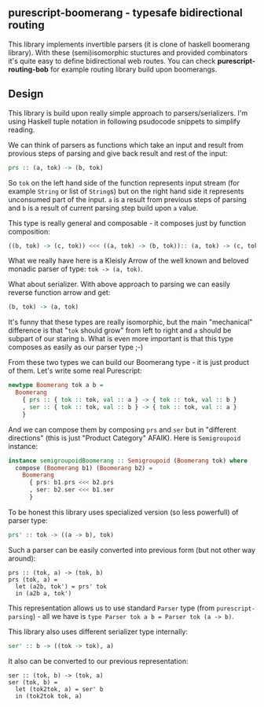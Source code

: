 ## purescript-boomerang - typesafe bidirectional routing

This library implements invertible parsers (it is clone of haskell boomerang library). With these (semi)isomorphic stuctures and provided combinators it's quite easy to define bidirectional web routes. You can check __purescript-routing-bob__ for example routing library build upon boomerangs.


## Design

This library is build upon really simple approach to parsers/serializers. I'm using Haskell tuple notation in following psudocode snippets to simplify reading.

We can think of parsers as functions which take an input and result from provious steps of parsing and give back result and rest of the input:

  ```purescript
  prs :: (a, tok) -> (b, tok)
  ```

So `tok` on the left hand side of the function represents input stream (for example `String` or list of `String`s) but on the right hand side it represents unconsumed part of the input.
`a` is a result from previous steps of parsing and `b` is a result of current parsing step build upon `a` value.

This type is really general and composable - it composes just by function composition:

  ```purescript
  ((b, tok) -> (c, tok)) <<< ((a, tok) -> (b, tok)):: (a, tok) -> (c, tok)
  ```
What we really have here is a Kleisly Arrow of the well known and beloved monadic parser of type: `tok -> (a, tok)`.

What about serializer. With above approach to parsing we can easily reverse function arrow and get:

  ```purescript
  (b, tok) -> (a, tok)
  ```

It's funny that these types are really isomorphic, but the main "mechanical" difference is that "`tok` should grow" from left to right and `a` should be subpart of our staring `b`. What is even more important is that this type composes as easily as our parser type ;-)

From these two types we can build our Boomerang type - it is just product of them. Let's write some real Purescript:

  ```purescript
  newtype Boomerang tok a b =
    Boomerang
      { prs :: { tok :: tok, val :: a } -> { tok :: tok, val :: b }
      , ser :: { tok :: tok, val :: b } -> { tok :: tok, val :: a }
      }
  ```

And we can compose them by composing `prs` and `ser` but in "different directions" (this is just "Product Category" AFAIK). Here is `Semigroupoid` instance:

  ```purescript
  instance semigroupoidBoomerang :: Semigroupoid (Boomerang tok) where
    compose (Boomerang b1) (Boomerang b2) =
      Boomerang
        { prs: b1.prs <<< b2.prs
        , ser: b2.ser <<< b1.ser
        }
  ```
To be honest this library uses specialized version (so less powerfull) of parser type:

  ```purescript
  prs' :: tok -> ((a -> b), tok)
  ```

Such a parser can be easily converted into previous form (but not other way around):

  ```
  prs :: (tok, a) -> (tok, b)
  prs (tok, a) =
    let (a2b, tok') = prs' tok
    in (a2b a, tok')
  ```

This representation allows us to use standard `Parser` type (from `purescript-parsing`) - all we have is `type Parser tok a b = Parser tok (a -> b)`.


This library also uses different serializer type internally:

  ```purescript
  ser' :: b -> ((tok -> tok), a)
  ```

It also can be converted to our previous representation:

  ```
  ser :: (tok, b) -> (tok, a)
  ser (tok, b) =
    let (tok2tok, a) = ser' b
    in (tok2tok tok, a)
  ```
